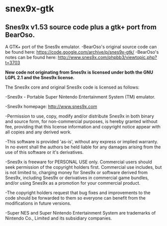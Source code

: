 # snex9x-gtk
Snes9x v1.53 source code plus a gtk+ port from BearOso.
-----
A GTK+ port of the Snes9x emulator.
-BearOso's original source code can be found here: https://code.google.com/archive/p/snes9x-gtk/
-BearOso's notes can be found here: http://www.snes9x.com/phpbb3/viewtopic.php?t=3703

**New code not originating from Snes9x is licensed under both the GNU LGPL 2.1 and the Snes9x license.**

The Snes9x core and original Snes9x code is licensed as follows:

-Snes9x - Portable Super Nintendo Entertainment System (TM) emulator.

-Snes9x homepage: http://www.snes9x.com

-Permission to use, copy, modify and/or distribute Snes9x in both binary and source form, for non-commercial purposes, is hereby granted without fee, providing that this license information and copyright notice appear with all copies and any derived work.

-This software is provided 'as-is', without any express or implied warranty. In no event shall the authors be held liable for any damages arising from the use of this software or it's derivatives.

-Snes9x is freeware for PERSONAL USE only. Commercial users should seek permission of the copyright holders first. Commercial use includes, but is not limited to, charging money for Snes9x or software derived from Snes9x, including Snes9x or derivatives in commercial game bundles, and/or using Snes9x as a promotion for your commercial product.

-The copyright holders request that bug fixes and improvements to the code should be forwarded to them so everyone can benefit from the modifications in future versions.

-Super NES and Super Nintendo Entertainment System are trademarks of Nintendo Co., Limited and its subsidiary companies.
